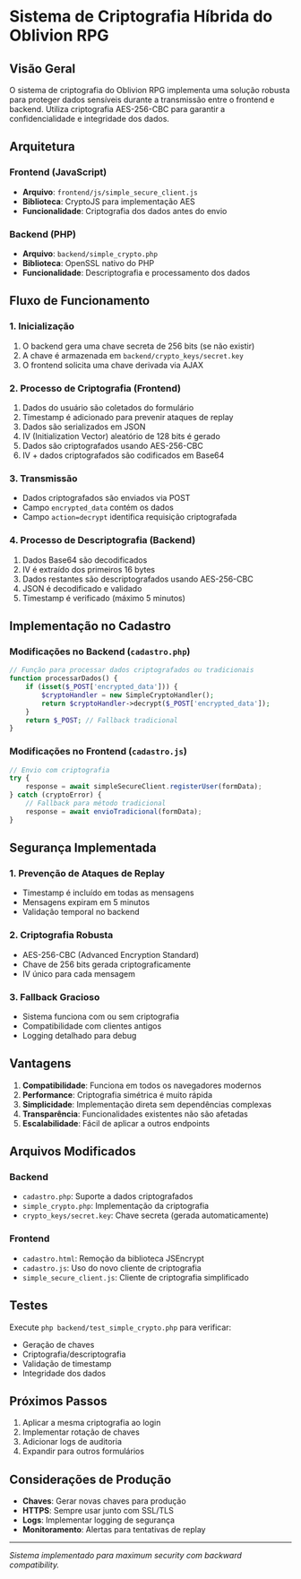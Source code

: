 # Sistema de Criptografia Híbrida do Oblivion RPG

## Visão Geral

O sistema de criptografia do Oblivion RPG implementa uma solução robusta para proteger dados sensíveis durante a transmissão entre o frontend e backend. Utiliza criptografia AES-256-CBC para garantir a confidencialidade e integridade dos dados.

## Arquitetura

### Frontend (JavaScript)
- **Arquivo**: `frontend/js/simple_secure_client.js`
- **Biblioteca**: CryptoJS para implementação AES
- **Funcionalidade**: Criptografia dos dados antes do envio

### Backend (PHP)
- **Arquivo**: `backend/simple_crypto.php`
- **Biblioteca**: OpenSSL nativo do PHP
- **Funcionalidade**: Descriptografia e processamento dos dados

## Fluxo de Funcionamento

### 1. Inicialização
1. O backend gera uma chave secreta de 256 bits (se não existir)
2. A chave é armazenada em `backend/crypto_keys/secret.key`
3. O frontend solicita uma chave derivada via AJAX

### 2. Processo de Criptografia (Frontend)
1. Dados do usuário são coletados do formulário
2. Timestamp é adicionado para prevenir ataques de replay
3. Dados são serializados em JSON
4. IV (Initialization Vector) aleatório de 128 bits é gerado
5. Dados são criptografados usando AES-256-CBC
6. IV + dados criptografados são codificados em Base64

### 3. Transmissão
- Dados criptografados são enviados via POST
- Campo `encrypted_data` contém os dados
- Campo `action=decrypt` identifica requisição criptografada

### 4. Processo de Descriptografia (Backend)
1. Dados Base64 são decodificados
2. IV é extraído dos primeiros 16 bytes
3. Dados restantes são descriptografados usando AES-256-CBC
4. JSON é decodificado e validado
5. Timestamp é verificado (máximo 5 minutos)

## Implementação no Cadastro

### Modificações no Backend (`cadastro.php`)
```php
// Função para processar dados criptografados ou tradicionais
function processarDados() {
    if (isset($_POST['encrypted_data'])) {
        $cryptoHandler = new SimpleCryptoHandler();
        return $cryptoHandler->decrypt($_POST['encrypted_data']);
    }
    return $_POST; // Fallback tradicional
}
```

### Modificações no Frontend (`cadastro.js`)
```javascript
// Envio com criptografia
try {
    response = await simpleSecureClient.registerUser(formData);
} catch (cryptoError) {
    // Fallback para método tradicional
    response = await envioTradicional(formData);
}
```

## Segurança Implementada

### 1. Prevenção de Ataques de Replay
- Timestamp é incluído em todas as mensagens
- Mensagens expiram em 5 minutos
- Validação temporal no backend

### 2. Criptografia Robusta
- AES-256-CBC (Advanced Encryption Standard)
- Chave de 256 bits gerada criptograficamente
- IV único para cada mensagem

### 3. Fallback Gracioso
- Sistema funciona com ou sem criptografia
- Compatibilidade com clientes antigos
- Logging detalhado para debug

## Vantagens

1. **Compatibilidade**: Funciona em todos os navegadores modernos
2. **Performance**: Criptografia simétrica é muito rápida
3. **Simplicidade**: Implementação direta sem dependências complexas
4. **Transparência**: Funcionalidades existentes não são afetadas
5. **Escalabilidade**: Fácil de aplicar a outros endpoints

## Arquivos Modificados

### Backend
- `cadastro.php`: Suporte a dados criptografados
- `simple_crypto.php`: Implementação da criptografia
- `crypto_keys/secret.key`: Chave secreta (gerada automaticamente)

### Frontend
- `cadastro.html`: Remoção da biblioteca JSEncrypt
- `cadastro.js`: Uso do novo cliente de criptografia
- `simple_secure_client.js`: Cliente de criptografia simplificado

## Testes

Execute `php backend/test_simple_crypto.php` para verificar:
- Geração de chaves
- Criptografia/descriptografia
- Validação de timestamp
- Integridade dos dados

## Próximos Passos

1. Aplicar a mesma criptografia ao login
2. Implementar rotação de chaves
3. Adicionar logs de auditoria
4. Expandir para outros formulários

## Considerações de Produção

- **Chaves**: Gerar novas chaves para produção
- **HTTPS**: Sempre usar junto com SSL/TLS
- **Logs**: Implementar logging de segurança
- **Monitoramento**: Alertas para tentativas de replay

---

*Sistema implementado para maximum security com backward compatibility.*
